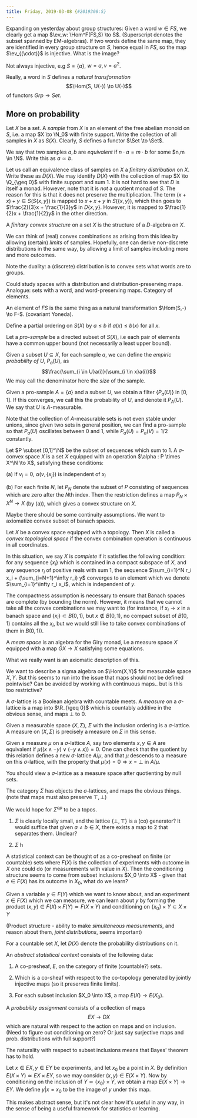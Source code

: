 ```yaml
---
title: Friday, 2019-03-08 {#2019308:S}
---
```

Expanding on yesterday about group structures: Given a word $w \in FS$,
we clearly get a map $\ev_w: \Hom^F(FS,S) \to S$. (Superscript denotes
the subset spanned by EM-algebras). If two words define the same map,
they are identified in every group structure on $S$, hence equal in
$FS$, so the map $\ev_{(\cdot)}$ is injective. What is the image?

Not always injective, e.g $S=\{a\}$, $w =a, v=a^2$.

Really, a word in $S$ defines a *natural transformation*
$$\Hom(S, U(-)) \to U(-)$$ of functors $Grp \to Set$.

More on probability
-------------------

Let $X$ be a set. A *sample* from $X$ is an element of the free abelian
monoid on $S$, i.e. a map $X \to \N_0$ with finite support. Write the
collection of all samples in $X$ as $S(X)$. Clearly, $S$ defines a
functor $\Set \to \Set$.

We say that two samples $a,b$ are *equivalent* if $n\cdot a = m \cdot b$
for some $n,m \in \N$. Write this as $a \simeq b$.

Let us call an equivalence class of samples on $X$ a *finitary
distribution* on $X$. Write these as $D(X)$. We may identify $D(X)$ with
the collection of map $X \to \Q_{\geq 0}$ with finite support and sum
$1$. It is not hard to see that $D$ is itself a monad. However, note
that it is *not* a quotient monad of $S$. The reason for this is that it
does not preserve the multiplication. The term $(x+x)+y \in S(S\{x,y\})$
is mapped to $x+x+y$ in $S(\{x,y\})$, which then goes to
$\frac{2}{3}x + \frac{1}{3}y$ in $D\{x,y\}$. However, it is mapped to
$\frac{1}{2}x + \frac{1}{2}y$ in the other direction.

A *finitary convex structure* on a set $X$ is the structure of a
$D$-algebra on $X$.

We can think of (real) convex combinations as arising from this idea by
allowing (certain) *limits* of samples. Hopefully, one can derive
non-discrete distributions in the same way, by allowing a limit of
samples including more and more outcomes.

Note the duality: a (discrete) distribution is to convex sets what words
are to groups.

Could study spaces with a distribution and distribution-preserving maps.
Analogue: sets with a word, and word-preserving maps. Category of
elements.

An element of $FS$ is the same thing as a natural transformation
$\Hom(S,-) \to F-$. (covariant Yoneda).

Define a partial ordering on $S(X)$ by $a \leq b$ if $a(x) \leq b(x)$
for all $x$.

Let a *pro-sample* be a directed subset of $S(X)$, i.e each pair of
elements have a common upper bound (not necessarily a least upper
bound).

Given a subset $U \subseteq X$, for each sample $a$, we can define the
*empiric probability of $U$*, $P_a(U)$, as
$$\frac{\sum_{i \in U}a(i)}{\sum_{i \in x}a(i)}$$ We may call the
denominator here the *size* of the sample.

Given a pro-sample $A= \{a\}$ and a subset $U$, we obtain a filter
$\{P_a(U)\}$ in $[0,1]$. If this converges, we call this the probability
of $U$, and denote it $P_A(U)$. We say that $U$ is $A$-measurable.

Note that the collection of $A$-measurable sets is not even stable under
unions, since given two sets in general position, we can find a
pro-sample so that $P_a(U)$ oscillates between $0$ and $1$, while
$P_a(U) = P_a(V) = 1/2$ constantly.

Let $P \subset [0,1]^\N$ be the subset of sequences which sum to $1$. A
$\sigma$-convex space $X$ is a set $X$ equipped with an operation
$\alpha : P \times X^\N \to X$, satisfying these conditions:

(a) If $v_i = 0$, $\alpha(v, \{x_j\})$ is independent of $x_i$

(b) For each finite $N$, let $P_N$ denote the subset of $P$ consisting
    of sequences which are zero after the $N$th index. Then the
    restriction defines a map $P_N \times X^N \to X$ (by (a)), which
    gives a convex structure on $X$.

Maybe there should be some continuity assumptions. We want to axiomatize
convex subset of banach spaces.

Let $X$ be a convex space equipped with a topology. Then $X$ is called a
*convex topological space* if the convex combination operation is
continuous in all coordinates.

In this situation, we say $X$ is *complete* if it satisfies the
following condition: for any sequence $\{x_i\}$ which is contained in a
compact subspace of $X$, and any sequence $r_i$ of positive reals with
sum $1$, the sequence
$\sum_{i=1}^N r_i x_i + (\sum_{i=N+1}^\infty r_i) y$ converges to an
element which we denote $\sum_{i=1}^\infty r_i x_i$, which is
independent of $y$.

The compactness assumption is necessary to ensure that Banach spaces are
complete (by bounding the norm). However, it means that we cannot take
all the convex combinations we may want to (for instance, if $x_i \to x$
in a banach space and $\{x_i\} \subset B(0,1)$, but $x \notin B(0,1)$,
no compact subset of $B(0,1)$ contains all the $x_i$, but we would still
like to take convex combinations of them in $B(0,1)$).

A *mean space* is an algebra for the Giry monad, i.e a measure space $X$
equipped with a map $GX \to X$ satisfying some equations.

What we really want is an axiomatic description of this.

We want to describe a sigma algebra on $\Hom(X,Y)$ for measurable space
$X,Y$. But this seems to run into the issue that maps should not be
defined pointwise? Can be avoided by working with continuous maps.. but
is this too restrictive?

A $\sigma$-lattice is a Boolean algebra with countable meets. A
*measure* on a $\sigma$-lattice is a map into $\R_{\geq 0}$ which is
countably additive in the obvious sense, and maps $\bot$ to $0$.

Given a measurable space $(X,\Sigma)$, $\Sigma$ with the inclusion
ordering is a $\sigma$-lattice. A measure on $(X,\Sigma)$ is precisely a
measure on $\Sigma$ in this sense.

Given a measure $\mu$ on a $\sigma$-lattice $A$, say two elements
$x,y\in A$ are equivalent if
$\mu( (x \wedge -y) \vee (-y \wedge x))  = 0$. One can check that the
quotient by this relation defines a new $\sigma$-lattice $A/\mu$, and
that $\mu$ descends to a measure on this $\sigma$-lattice, with the
property that $\mu(x) = 0 \Rightarrow x = \bot$ in $A/\mu$.

You should view a $\sigma$-lattice as a measure space after quotienting
by null sets.

The category $\Sigma$ has objects the $\sigma$-lattices, and maps the
obvious things. (note that maps must also preserve $\top, \bot$)

We would hope for $\Sigma^{op}$ to be a topos.

1.  $\Sigma$ is clearly locally small, and the lattice $\{\bot,\top\}$
    is a (co) generator? It would suffice that given $a\neq b \in X$,
    there exists a map to $2$ that separates them. Unclear?

2.  $\Sigma$ h

A statistical context can be thought of as a co-presheaf on finite (or
countable) sets where $F(X)$ is the collection of experiments with
outcome in $X$ one could do (or measurements with value in $X$). Then
the conditioning structure seems to come from subset inclusions
$X_0 \into X$ - given that $e \in F(X)$ has its outcome in $X_0$, what
do we learn?

Given a variable $y \in F(Y)$ which we want to know about, and an
experiment $x \in F(X)$ which we can measure, we can learn about $y$ by
forming the product $(x,y) \in F(X) \times F(Y) \simeq F(X \times Y)$
and conditioning on $\{x_0\} \times Y \subset X \times Y$

(Product structure - ability to make *simultaneous measurements*, and
reason about them, *joint distributions*, seems important)

For a countable set $X$, let $D(X)$ denote the probability distributions
on it.

An *abstract statistical context* consists of the following data:

1.  A co-presheaf, $E$, on the category of finite (countable?) sets.

2.  Which is a co-sheaf with respect to the co-topology generated by
    jointly injective maps (so it preserves finite limits).

3.  For each subset inclusion $X_0 \into X$, a map $E(X) \to E(X_0)$.

A *probability assignment* consists of a collection of maps
$$EX \to DX$$ which are natural with respect to the action on maps and
on inclusion. (Need to figure out conditioning on zero? Or just say
surjective maps and prob. distributions with full support?)

The naturality with respect to subset inclusions means that Bayes'
theorem has to hold.

Let $x \in EX, y \in EY$ be experiments, and let $x_0$ be a point in
$X$. By definition $E(X\times Y) \simeq EX \times EY$, so we may
consider $(x,y) \in E(X \times Y)$. Now by conditioning on the inclusion
of $Y \simeq \{x_0\} \times Y$, we obtain a map $E(X\times Y) \to EY$.
We define $y | x=x_0$ to be the image of $y$ under this map.

This makes abstract sense, but it's not clear how it's useful in any
way, in the sense of being a useful framework for statistics or
learning.

